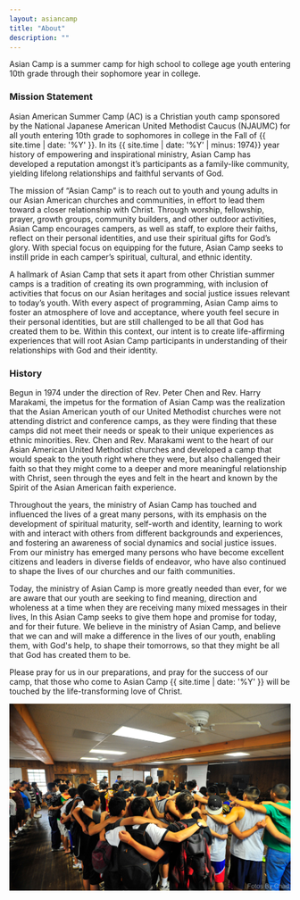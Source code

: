 ```yaml
---
layout: asiancamp
title: "About"
description: ""
---
```


Asian Camp is a summer camp for high school to college age youth entering 10th grade through their sophomore year in college.

### Mission Statement

Asian American Summer Camp (AC) is a Christian youth camp sponsored by the National Japanese American United Methodist Caucus (NJAUMC) for all youth entering 10th grade to sophomores in college in the Fall of {{ site.time | date: '%Y' }}. In its {{ site.time | date: '%Y' | minus: 1974}}  year history of empowering and inspirational ministry, Asian Camp has developed a reputation amongst it’s participants as a family-like community, yielding lifelong relationships and faithful servants of God.

The mission of “Asian Camp” is to reach out to youth and young adults in our Asian American churches and communities, in effort to lead them toward a closer relationship with Christ. Through worship, fellowship, prayer, growth groups, community builders, and other outdoor activities, Asian Camp encourages campers, as well as staff, to explore their faiths, reflect on their personal identities, and use their spiritual gifts for God’s glory. With special focus on equipping for the future, Asian Camp seeks to instill pride in each camper’s spiritual, cultural, and ethnic identity.

A hallmark of Asian Camp that sets it apart from other Christian summer camps is a tradition of creating its own programming, with inclusion of activities that focus on our Asian heritages and social justice issues relevant to today’s youth. With every aspect of programming, Asian Camp aims to foster an atmosphere of love and acceptance, where youth feel secure in their personal identities, but are still challenged to be all that God has created them to be. Within this context, our intent is to create life-affirming experiences that will root Asian Camp participants in understanding of their relationships with God and their identity.

### History

Begun in 1974 under the direction of Rev. Peter Chen and Rev. Harry Marakami, the impetus for the formation of Asian Camp was the realization that the Asian American youth of our United Methodist churches were not attending district and conference camps, as they were finding that these camps did not meet their needs or speak to their unique experiences as ethnic minorities.  Rev. Chen and Rev. Marakami went to the heart of our Asian American United Methodist churches and developed a camp that would speak to the youth right where they were, but also challenged their faith so that they might come to a deeper and more meaningful relationship with Christ, seen through the eyes and felt in the heart and known by the Spirit of the Asian American faith experience.

Throughout the years, the ministry of Asian Camp has touched and influenced the lives of a great many persons, with its emphasis on the development of spiritual maturity, self-worth and identity, learning to work with and interact with others from different backgrounds and experiences, and fostering an awareness of social dynamics and social justice issues.  From our ministry has emerged many persons who have become excellent citizens and leaders in diverse fields of endeavor, who have also continued to shape the lives of our churches and our faith communities.

Today, the ministry of Asian Camp is more greatly needed than ever, for we are aware that our youth are seeking to find meaning, direction and wholeness at a time when they are receiving many mixed messages in their lives, In this Asian Camp seeks to give them hope and promise for today, and for their future.  We believe in the ministry of Asian Camp, and believe that we can and will make a difference in the lives of our youth, enabling them, with God's help, to shape their tomorrows, so that they might be all that God has created them to be.

Please pray for us in our preparations, and pray for the success of our camp, that those who come to Asian Camp {{ site.time | date: '%Y' }} will be touched by the life-transforming love of Christ.

<img class="img-rounded" src="/assets/img/asiancamp/About.jpg">